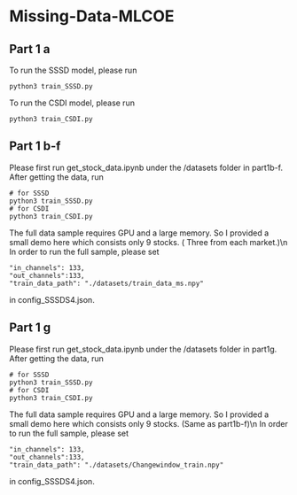 # Missing-Data-MLCOE
## Part 1 a
To run the SSSD model, please run 
```
python3 train_SSSD.py
```
To run the CSDI model, please run 
```
python3 train_CSDI.py
```
## Part 1 b-f
Please first run get_stock_data.ipynb under the /datasets folder in part1b-f.
After getting the data, run
```
# for SSSD
python3 train_SSSD.py
# for CSDI
python3 train_CSDI.py
```
The full data sample requires GPU and a large memory. So I provided a small demo here which consists only 9 stocks. ( Three from each market.)\n
In order to run the full sample, please set 
```
"in_channels": 133,
"out_channels":133,
"train_data_path": "./datasets/train_data_ms.npy"
```
in config_SSSDS4.json.
## Part 1 g
Please first run get_stock_data.ipynb under the /datasets folder in part1g.
After getting the data, run
```
# for SSSD
python3 train_SSSD.py
# for CSDI
python3 train_CSDI.py
```
The full data sample requires GPU and a large memory. So I provided a small demo here which consists only 9 stocks. (Same as part1b-f)\n
In order to run the full sample, please set 
```
"in_channels": 133,
"out_channels":133,
"train_data_path": "./datasets/Changewindow_train.npy"
```
in config_SSSDS4.json.

